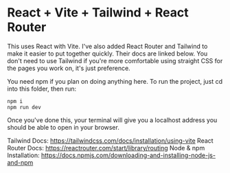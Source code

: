 # React + Vite + Tailwind + React Router

This uses React with Vite. I've also added React Router and Tailwind to make it easier to put together quickly. Their docs are linked below. You don't need to use Tailwind if you're more comfortable using straight CSS for the pages you work on, it's just preference.

You need npm if you plan on doing anything here. To run the project, just cd into this folder, then run:

```
npm i
npm run dev
```

Once you've done this, your terminal will give you a localhost address you should be able to open in your browser.

Tailwind Docs: https://tailwindcss.com/docs/installation/using-vite
React Router Docs: https://reactrouter.com/start/library/routing
Node & npm Installation: https://docs.npmjs.com/downloading-and-installing-node-js-and-npm
